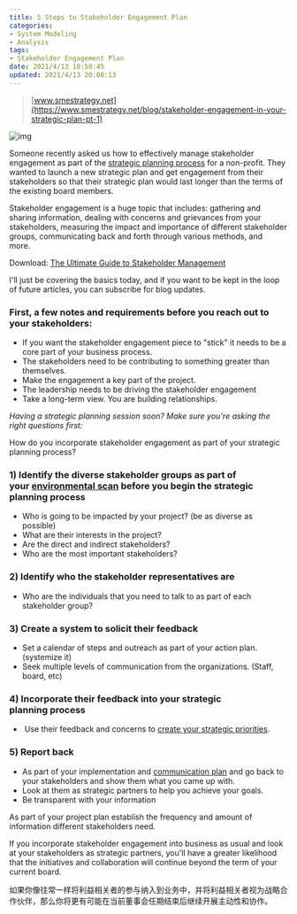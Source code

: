 ```yaml
---
title: 5 Steps to Stakeholder Engagement Plan
categories:
- System Modeling
- Analysis
tags:
- Stakeholder Engagement Plan
date: 2021/4/13 18:50:45
updated: 2021/4/13 20:00:13
---
```




> [www.smestrategy.net](https://www.smestrategy.net/blog/stakeholder-engagement-in-your-strategic-plan-pt-1)

![img](https://www.smestrategy.net/hubfs/stakeholder-mapping.jpg)

Someone recently asked us how to effectively manage stakeholder engagement as part of the [strategic planning process](https://www.youtube.com/watch?v=HQ6348u6o08) for a non-profit. They wanted to launch a new strategic plan and get engagement from their stakeholders so that their strategic plan would last longer than the terms of the existing board members.

Stakeholder engagement is a huge topic that includes: gathering and sharing information, dealing with concerns and grievances from your stakeholders, measuring the impact and importance of different stakeholder groups, communicating back and forth through various methods, and more. 

Download: [The Ultimate Guide to Stakeholder Management](https://www.projectmanager.com/stakeholder-management)

I'll just be covering the basics today, and if you want to be kept in the loop of future articles, you can subscribe for blog updates.

### First, a few notes and requirements before you reach out to your stakeholders:

*   If you want the stakeholder engagement piece to "stick" it needs to be a core part of your business process.
*   The stakeholders need to be contributing to something greater than themselves.
*   Make the engagement a key part of the project.
*   The leadership needs to be driving the stakeholder engagement
*   Take a long-term view. You are building relationships.

_Having a strategic planning session soon? Make sure you're asking the right questions first:_

How do you incorporate stakeholder engagement as part of your strategic planning process?

### 1) Identify the diverse stakeholder groups as part of your [environmental scan](https://www.youtube.com/watch?v=jy84ecPkV9c) before you begin the strategic planning process

*   Who is going to be impacted by your project? (be as diverse as possible)
*   What are their interests in the project?
*   Are the direct and indirect stakeholders?
*   Who are the most important stakeholders?

### 2) Identify who the stakeholder representatives are

*   Who are the individuals that you need to talk to as part of each stakeholder group?

### 3) Create a system to solicit their feedback

*   Set a calendar of steps and outreach as part of your action plan. (systemize it)
*   Seek multiple levels of communication from the organizations. (Staff, board, etc) 

### 4) Incorporate their feedback into your strategic planning process

*    Use their feedback and concerns to [create your strategic priorities](https://www.youtube.com/watch?v=r6iqk-LpA6w).

### 5) Report back

*   As part of your implementation and [communication plan](https://www.smestrategy.net/blog/creating-better-communication-within-your-organization) and go back to your stakeholders and show them what you came up with.
*   Look at them as strategic partners to help you achieve your goals.
*   Be transparent with your information

As part of your project plan establish the frequency and amount of information different stakeholders need.

If you incorporate stakeholder engagement into business as usual and look at your stakeholders as strategic partners, you'll have a greater likelihood that the initiatives and collaboration will continue beyond the term of your current board. 

如果你像往常一样将利益相关者的参与纳入到业务中，并将利益相关者视为战略合作伙伴，那么你将更有可能在当前董事会任期结束后继续开展主动性和协作。